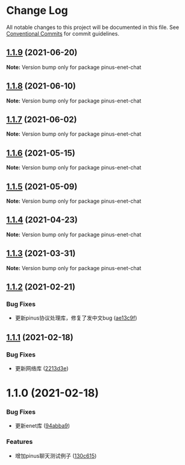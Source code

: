 # Change Log

All notable changes to this project will be documented in this file.
See [Conventional Commits](https://conventionalcommits.org) for commit guidelines.

## [1.1.9](https://e.coding.net/AILHC/easy-game-framework/EasyGameFrameworkOpen/compare/pinus-enet-chat@1.1.8...pinus-enet-chat@1.1.9) (2021-06-20)

**Note:** Version bump only for package pinus-enet-chat





## [1.1.8](https://e.coding.net/AILHC/easy-game-framework/EasyGameFrameworkOpen/compare/pinus-enet-chat@1.1.6...pinus-enet-chat@1.1.8) (2021-06-10)

**Note:** Version bump only for package pinus-enet-chat





## [1.1.7](https://e.coding.net/AILHC/easy-game-framework/EasyGameFrameworkOpen/compare/pinus-enet-chat@1.1.6...pinus-enet-chat@1.1.7) (2021-06-02)

**Note:** Version bump only for package pinus-enet-chat





## [1.1.6](https://e.coding.net/AILHC/easy-game-framework/EasyGameFrameworkOpen/compare/pinus-enet-chat@1.1.5...pinus-enet-chat@1.1.6) (2021-05-15)

**Note:** Version bump only for package pinus-enet-chat





## [1.1.5](https://e.coding.net/AILHC/easy-game-framework/EasyGameFrameworkOpen/compare/pinus-enet-chat@1.1.4...pinus-enet-chat@1.1.5) (2021-05-09)

**Note:** Version bump only for package pinus-enet-chat





## [1.1.4](https://e.coding.net/AILHC/easy-game-framework/EasyGameFrameworkOpen/compare/pinus-enet-chat@1.1.3...pinus-enet-chat@1.1.4) (2021-04-23)

**Note:** Version bump only for package pinus-enet-chat





## [1.1.3](https://e.coding.net/AILHC/easy-game-framework/EasyGameFrameworkOpen/compare/pinus-enet-chat@1.1.2...pinus-enet-chat@1.1.3) (2021-03-31)

**Note:** Version bump only for package pinus-enet-chat





## [1.1.2](https://e.coding.net/AILHC/easy-game-framework/EasyGameFrameworkOpen/compare/pinus-enet-chat@1.1.1...pinus-enet-chat@1.1.2) (2021-02-21)


### Bug Fixes

* 更新pinus协议处理库，修复了发中文bug ([ae13c9f](https://e.coding.net/AILHC/easy-game-framework/EasyGameFrameworkOpen/commits/ae13c9f347f6a2f6c7f855e3b4d3093b6623c1d6))





## [1.1.1](https://e.coding.net/AILHC/easy-game-framework/EasyGameFrameworkOpen/compare/pinus-enet-chat@1.1.0...pinus-enet-chat@1.1.1) (2021-02-18)


### Bug Fixes

* 更新网络库 ([2213d3e](https://e.coding.net/AILHC/easy-game-framework/EasyGameFrameworkOpen/commits/2213d3ec47a4b2ed4e09013d70014ed276b1d84d))





# 1.1.0 (2021-02-18)


### Bug Fixes

* 更新enet库 ([94abba9](https://e.coding.net/AILHC/easy-game-framework/EasyGameFrameworkOpen/commits/94abba9ec5e365760d52b4f9c8bb71ba235e5ab7))


### Features

* 增加pinus聊天测试例子 ([130c615](https://e.coding.net/AILHC/easy-game-framework/EasyGameFrameworkOpen/commits/130c615aadb452b194f1d3d00fd803a2aa86dd18))
